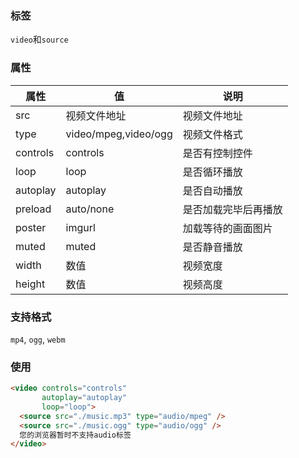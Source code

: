 ### 标签

`video`和`source`

### 属性

| 属性     | 值                   | 说明                 |
| -------- | -------------------- | -------------------- |
| src      | 视频文件地址         | 视频文件地址         |
| type     | video/mpeg,video/ogg | 视频文件格式         |
| controls | controls             | 是否有控制控件       |
| loop     | loop                 | 是否循环播放         |
| autoplay | autoplay             | 是否自动播放         |
| preload  | auto/none            | 是否加载完毕后再播放 |
| poster   | imgurl               | 加载等待的画面图片   |
| muted    | muted                | 是否静音播放         |
| width    | 数值                 | 视频宽度             |
| height   | 数值                 | 视频高度             |

### 支持格式

`mp4`, `ogg`, `webm`

### 使用

```html
<video controls="controls" 
       autoplay="autoplay" 
       loop="loop">
  <source src="./music.mp3" type="audio/mpeg" />
  <source src="./music.ogg" type="audio/ogg" />
  您的浏览器暂时不支持audio标签
</video>
```

